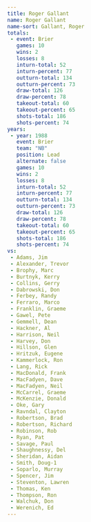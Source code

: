 ```yaml
---
title: Roger Gallant
name: Roger Gallant
name-sort: Gallant, Roger
totals:
 - event: Brier
   games: 10
   wins: 2
   losses: 8
   inturn-total: 52
   inturn-percent: 77
   outturn-total: 134
   outturn-percent: 73
   draw-total: 126
   draw-percent: 78
   takeout-total: 60
   takeout-percent: 65
   shots-total: 186
   shots-percent: 74
years:
 - year: 1988
   event: Brier
   team: "NB"
   position: Lead
   alternate: false
   games: 10
   wins: 2
   losses: 8
   inturn-total: 52
   inturn-percent: 77
   outturn-total: 134
   outturn-percent: 73
   draw-total: 126
   draw-percent: 78
   takeout-total: 60
   takeout-percent: 65
   shots-total: 186
   shots-percent: 74
vs:
 - Adams, Jim
 - Alexander, Trevor
 - Brophy, Marc
 - Burtnyk, Kerry
 - Collins, Gerry
 - Dabrowski, Don
 - Ferbey, Randy
 - Ferraro, Marco
 - Franklin, Graeme
 - Gawel, Pete
 - Gemmell, Dean
 - Hackner, Al
 - Harrison, Neil
 - Harvey, Don
 - Hillson, Glen
 - Hritzuk, Eugene
 - Kammerlock, Ron
 - Lang, Rick
 - MacDonald, Frank
 - MacFadyen, Dave
 - MacFadyen, Neil
 - McCarrel, Graeme
 - McKenzie, Donald
 - Oke, Gary
 - Ravndal, Clayton
 - Robertson, Brad
 - Robertson, Richard
 - Robinson, Rob
 - Ryan, Pat
 - Savage, Paul
 - Shaughnessy, Del
 - Sheridan, Aidan
 - Smith, Doug-1
 - Soparlo, Murray
 - Spencer, Jim
 - Steventon, Lawren
 - Thomas, Ken
 - Thompson, Ron
 - Walchuk, Don
 - Werenich, Ed
---
```

